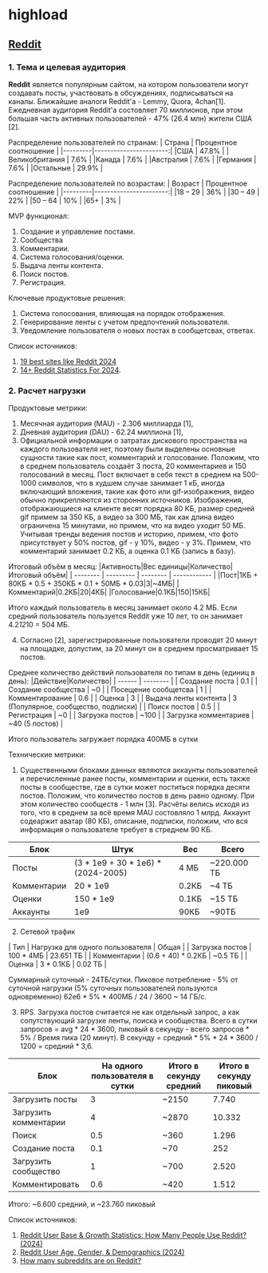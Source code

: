# highload

## [Reddit](https://www.reddit.com/)

### 1. Тема и целевая аудитория

**Reddit** является популярным сайтом, на котором пользователи могут создавать посты, участвовать в обсуждениях, подписываться на каналы. Ближайшие аналоги Reddit'а - Lemmy, Quora, 4chan[1].
Ежедневная аудитория Reddit'а состовляет 70 миллионов, при этом большая часть активных пользователей - 47% (26.4 млн) жители США [2].

Распределение пользователей по странам:
| Страна  | Процентное соотношение |
|---------|-----------------------:|
|США  |	47.8%                      |
|Великобритания  |	7.6%           |
|Канада  |	7.6%                   |
|Австралия    |	7.6%               |
|Германия    |	7.6%               |
|Остальные    |	29.9%              |

Распределение пользователей по возрастам:
| Возраст | Процентное соотношение |
|---------|-----------------------:|
|18 – 29  |	36%                    |
|30 – 49  |	22%                    |
|50 – 64  |	10%                    |
|65+      |	3%                     |

MVP функционал:
1. Создание и управление постами.
2. Сообщества
3. Комментарии.
4. Система голосования/оценки.
5. Выдача ленты контента.
6. Поиск постов.
7. Регистрация.

Ключевые продуктовые решения:
1. Система голосования, влияющая на порядок отображения.
2. Генерирование ленты с учетом предпочтений пользователя.
3. Уведомление пользователя о новых постах в сообщетсвах, ответах.

Список источников:
1. [19 best sites like Reddit 2024](https://rigorousthemes.com/blog/best-reddit-alternatives/)
2. [14+ Reddit Statistics For 2024](https://www.demandsage.com/reddit-statistics/).

### 2. Расчет нагрузки

Продуктовые метрики:
1. Месячная аудитория (MAU) - 2.306 миллиарда [1],
2. Дневная аудитория (DAU) - 62.24 миллиона [1],
3. Официальной информации о затратах дискового пространства на каждого пользователя нет, поэтому были выделены основные сущности такие как пост, комментарий и голосование. Положим, что в среднем пользователь создаёт 3 поста, 20 комментариев и 150 голосований в месяц. Пост включает в себя текст в среднем на 500-1000 символов, что в худшем случае занимает 1 кБ, иногда включающий вложения, такие как фото или gif-изображения, видео обычно прикрепляются из сторонних источников. Изображения, отображающиеся на клиенте весят порядка 80 КБ, размер средней gif примем за 350 КБ, а видео за 300 МБ, так как длина видео ограничена 15 минутами, но примем, что на видео уходит 50 МБ. Учитывая тренды ведения постов и историю, примем, что фото присутствует у 50% постов, gif - у 10%, видео - у 3%.  Примем, что комментарий занимает 0.2 КБ, а оценка 0.1 КБ (запись в базу).

Итоговый объём в месяц:
|Активность|Вес единицы|Количество|Итоговый объём|
| -------- | --------- | -------- | ------------ |
|Пост|1КБ + 80КБ * 0.5 + 350КБ * 0.1 + 50МБ * 0.03|3|~4МБ|
|Комментарий|0.2КБ|20|4КБ|
|Голосование|0.1КБ|150|15КБ|

Итого каждый пользователь в месяц занимает около 4.2 МБ. Если средний пользователь пользуется Reddit уже 10 лет, то он занимает 4.2*12*10 = 504 МБ.

4. Согласно [2], зарегистрированные пользователи проводят 20 минут на площадке, допустим, за 20 минут он в среднем просматривает 15 постов.

Среднее количество действий пользователя по типам в день (единиц в день):
|Действие|Количество|
| ------ | -------- |
| Создание поста | 0.1 |
| Создание сообщества | ~0 |
| Посещение сообщетсва | 1 |
| Комментирование | 0.6 |
| Оценка | 3 |
| Выдача ленты контента | 3 (Популярное, сообщество, подписки) |
| Поиск постов | 0.5 |
| Регистрация | ~0 |
| Загрузка постов | ~100 |
| Загрузка комментариев | ~40 (5 постов) |

Итого пользователь загружает порядка 400МБ в сутки

Технические метрики:
1. Существенными блоками данных являются аккаунты пользователей и перечисленные ранее посты, комментарии и оценки, есть также посты в сообществе, где в сутки может поститься порядка десяти постов. Положим, что количество постов в день равно одному. При этом количество сообществ - 1 млн [3]. Расчёты велись исходя из того, что в среднем за всё время MAU состовляло 1 млрд. Аккаунт содеаржит аватар (80 КБ), описание, подписки, положим, что вся информация о пользователе требует в стреднем 90 КБ.

| Блок | Штук | Вес | Всего |
| ---- | ---- | --- | ----- |
| Посты | (3 * 1e9 + 30 * 1e6) * (2024-2005) | 4 МБ | ~220.000 ТБ |
| Комментарии | 20 * 1e9 | 0.2КБ | ~4 ТБ |
| Оценки | 150 * 1e9 | 0.1КБ | ~15 ТБ |
| Аккаунты | 1e9 | 90КБ | ~90ТБ |
2. Сетевой трафик

| Тип | Нагрузка для одного пользователя | Общая |
| Загрузка постов | 100 * 4МБ | 23.651 ТБ |
| Комментарии | (0.6 + 40) * 0.2КБ | ~0.5 ТБ |
| Оценка | 3 * 0.1КБ | 0.02 ТБ |

Суммарный суточный - 24ТБ/сутки. Пиковое потребление - 5% от суточной нагрузки (5% суточных пользователей пользуются одновременно) 62e6 * 5% * 400МБ / 24 / 3600 ~ 14 ГБ/c.

3. RPS. Загрузка постов считается не как отдельный запрос, а как сопутствующий загрузке ленты, поиска и сообщества. Всего в сутки запросов = avg * 24 * 3600, пиковый в секунду - всего запросов * 5% / Время пика (20 минут). В секунду = средний * 5% * 24 * 3600 / 1200 = средний * 3,6.

| Блок | На одного пользователя в сутки | Итого в секунду средний | Итого в секунду пиковый |
| ---- | ---- | --- | --- |
| Загрузить посты | 3 | ~2150 | 7.740 | 
| Загрузить комментарии | 4 | ~2870 | 10.332 |
| Поиск | 0.5 | ~360 | 1.296 |
| Создание поста | 0.1 | ~70 | 252 |
| Загрузить сообщество | 1 | ~700 | 2.520 |
| Комментировать | 0.6 | ~420 | 1.512 | 
Итого: ~6.600 средний, и ~23.760 пиковый

Список источников:
1. [Reddit User Base & Growth Statistics: How Many People Use Reddit? (2024)](https://www.bankmycell.com/blog/number-of-reddit-users/)
2. [Reddit User Age, Gender, & Demographics (2024)](https://explodingtopics.com/blog/reddit-users)
3. [How many subreddits are on Reddit?](https://wegotthiscovered.com/social-media/how-many-subreddits-are-on-reddit/)
